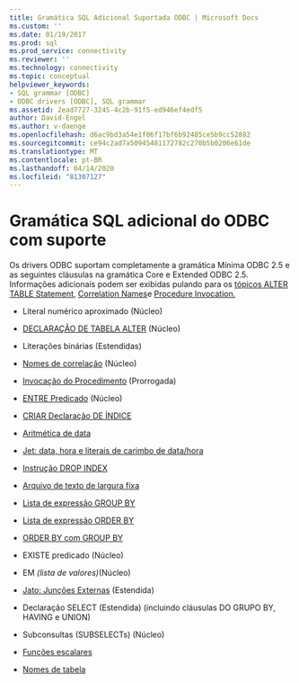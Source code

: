 ```yaml
---
title: Gramática SQL Adicional Suportada ODBC | Microsoft Docs
ms.custom: ''
ms.date: 01/19/2017
ms.prod: sql
ms.prod_service: connectivity
ms.reviewer: ''
ms.technology: connectivity
ms.topic: conceptual
helpviewer_keywords:
- SQL grammar [ODBC]
- ODBC drivers [ODBC], SQL grammar
ms.assetid: 2ead7727-3245-4c2b-91f5-ed946ef4edf5
author: David-Engel
ms.author: v-daenge
ms.openlocfilehash: d6ac9bd3a54e1f06f17bf6b92485ce5b9cc52882
ms.sourcegitcommit: ce94c2ad7a50945481172782c270b5b0206e61de
ms.translationtype: MT
ms.contentlocale: pt-BR
ms.lasthandoff: 04/14/2020
ms.locfileid: "81307127"
---
```

# <a name="additional-supported-odbc-sql-grammar"></a>Gramática SQL adicional do ODBC com suporte
Os drivers ODBC suportam completamente a gramática Mínima ODBC 2.5 e as seguintes cláusulas na gramática Core e Extended ODBC 2.5. Informações adicionais podem ser exibidas pulando para os [tópicos ALTER TABLE Statement,](../../odbc/microsoft/alter-table-statement.md) [Correlation Names](../../odbc/microsoft/correlation-names.md)e [Procedure Invocation.](../../odbc/microsoft/procedure-invocation.md)  
  
-   Literal numérico aproximado (Núcleo)  
  
-   [DECLARAÇÃO DE TABELA ALTER](../../odbc/microsoft/alter-table-statement.md) (Núcleo)  
  
-   Literações binárias (Estendidas)  
  
-   [Nomes de correlação](../../odbc/microsoft/correlation-names.md) (Núcleo)  
  
-   [Invocação do Procedimento](../../odbc/microsoft/procedure-invocation.md) (Prorrogada)  
  
-   [ENTRE Predicado](../../odbc/microsoft/between-predicate.md) (Núcleo)  
  
-   [CRIAR Declaração DE ÍNDICE](../../odbc/microsoft/create-index-statement.md)  
  
-   [Aritmética de data](../../odbc/microsoft/date-arithmetic.md)  
  
-   [Jet: data, hora e literais de carimbo de data/hora](../../odbc/microsoft/jet-date-time-and-timestamp-literals.md)  
  
-   [Instrução DROP INDEX](../../odbc/microsoft/drop-index-statement.md)  
  
-   [Arquivo de texto de largura fixa](../../odbc/microsoft/fixed-width-text-file.md)  
  
-   [Lista de expressão GROUP BY](../../odbc/microsoft/group-by-expression-list.md)  
  
-   [Lista de expressão ORDER BY](../../odbc/microsoft/order-by-expression-list.md)  
  
-   [ORDER BY com GROUP BY](../../odbc/microsoft/order-by-with-group-by.md)  
  
-   EXISTE predicado (Núcleo)  
  
-   EM *(lista de valores)*(Núcleo)  
  
-   [Jato: Junções Externas](../../odbc/microsoft/jet-outer-joins.md) (Estendida)  
  
-   Declaração SELECT (Estendida) (incluindo cláusulas DO GRUPO BY, HAVING e UNION)  
  
-   Subconsultas (SUBSELECTs) (Núcleo)  
  
-   [Funções escalares](../../odbc/microsoft/scalar-functions.md)  
  
-   [Nomes de tabela](../../odbc/microsoft/table-names.md)
